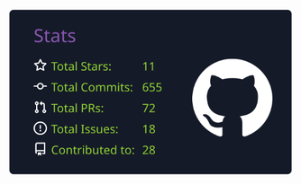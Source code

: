 [![](https://raw.githubusercontent.com/rcasia/rcasia/master/profile-summary-card-output/ocean_dark/3-stats.svg)](https://app.opensauced.pizza/user/rcasia?tab=contributions)

